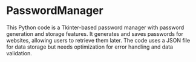 # PasswordManager
This Python code is a Tkinter-based password manager with password generation and storage features. It generates and saves passwords for websites, allowing users to retrieve them later. The code uses a JSON file for data storage but needs optimization for error handling and data validation.
